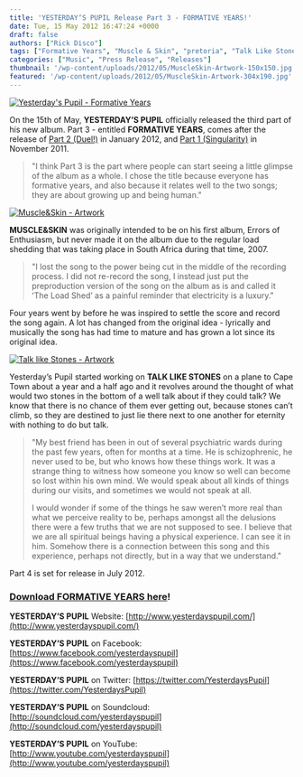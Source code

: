 ```yaml
---
title: 'YESTERDAYʼS PUPIL Release Part 3 - FORMATIVE YEARS!'
date: Tue, 15 May 2012 16:47:24 +0000
draft: false
authors: ["Rick Disco"]
tags: ["Formative Years", "Muscle & Skin", "pretoria", "Talk Like Stones", "yesterdays pupil"]
categories: ["Music", "Press Release", "Releases"]
thumbnail: '/wp-content/uploads/2012/05/MuscleSkin-Artwork-150x150.jpg'
featured: '/wp-content/uploads/2012/05/MuscleSkin-Artwork-304x190.jpg'
---
```


[![](/wp-content/uploads/2012/05/yp-formative-years-01-.jpeg "Yesterday's Pupil - Formative Years")](/wp-content/uploads/2012/05/yp-formative-years-01-.jpeg)

On the 15th of May, **YESTERDAYʼS PUPIL** officially released the third part of his new album. Part 3 - entitled **FORMATIVE YEARS**, comes after the release of [Part 2 (Duel!)](/2012/01/24/yesterday%e2%80%99s-pupil-release-second-part-of-new-album-duel-for-free-download/) in January 2012, and [Part 1 (Singularity)](/2011/11/07/yesterday%e2%80%99s-pupil-releases-first-part-of-new-album-singularity-for-free-download/) in November 2011.

> "I think Part 3 is the part where people can start seeing a little glimpse of the album as a whole. I chose the title because everyone has formative years, and also because it relates well to the two songs; they are about growing up and being human."

[![](/wp-content/uploads/2012/05/MuscleSkin-Artwork.jpeg "Muscle&Skin - Artwork")](/wp-content/uploads/2012/05/MuscleSkin-Artwork.jpeg)

**MUSCLE&SKIN** was originally intended to be on his first album, Errors of Enthusiasm, but never made it on the album due to the regular load shedding that was taking place in South Africa during that time, 2007.

> "I lost the song to the power being cut in the middle of the recording process. I did not re-record the song, I instead just put the preproduction version of the song on the album as is and called it ʻThe Load Shedʼ as a painful reminder that electricity is a luxury."

Four years went by before he was inspired to settle the score and record the song again. A lot has changed from the original idea - lyrically and musically the song has had time to mature and has grown a lot since its original idea.

[![](/wp-content/uploads/2012/05/Talk-like-Stones-Artwork.jpeg "Talk like Stones - Artwork")](/wp-content/uploads/2012/05/Talk-like-Stones-Artwork.jpeg)

Yesterday’s Pupil started working on **TALK LIKE STONES** on a plane to Cape Town about a year and a half ago and it revolves around the thought of what would two stones in the bottom of a well talk about if they could talk? We know that there is no chance of them ever getting out, because stones can’t climb, so they are destined to just lie there next to one another for eternity with nothing to do but talk.

> "My best friend has been in out of several psychiatric wards during the past few years, often for months at a time. He is schizophrenic, he never used to be, but who knows how these things work. It was a strange thing to witness how someone you know so well can become so lost within his own mind. We would speak about all kinds of things during our visits, and sometimes we would not speak at all.
>
> I would wonder if some of the things he saw weren’t more real than what we perceive reality to be, perhaps amongst all the delusions there were a few truths that we are not supposed to see. I believe that we are all spiritual beings having a physical experience. I can see it in him. Somehow there is a connection between this song and this experience, perhaps not directly, but in a way that we understand."

Part 4 is set for release in July 2012.

### **[Download FORMATIVE YEARS here](http://bit.ly/LZsnc2 "Yesterday's Pupil - Former Years")!**

**YESTERDAYʼS PUPIL** Website: [http://www.yesterdayspupil.com/](http://www.yesterdayspupil.com/)

**YESTERDAYʼS PUPIL** on Facebook: [https://www.facebook.com/yesterdayspupil](https://www.facebook.com/yesterdayspupil)

**YESTERDAYʼS PUPIL** on Twitter: [https://twitter.com/YesterdaysPupil](https://twitter.com/YesterdaysPupil)

**YESTERDAYʼS PUPIL** on Soundcloud: [http://soundcloud.com/yesterdayspupil](http://soundcloud.com/yesterdayspupil)

**YESTERDAYʼS PUPIL** on YouTube: [http://www.youtube.com/yesterdayspupil](http://www.youtube.com/yesterdayspupil)